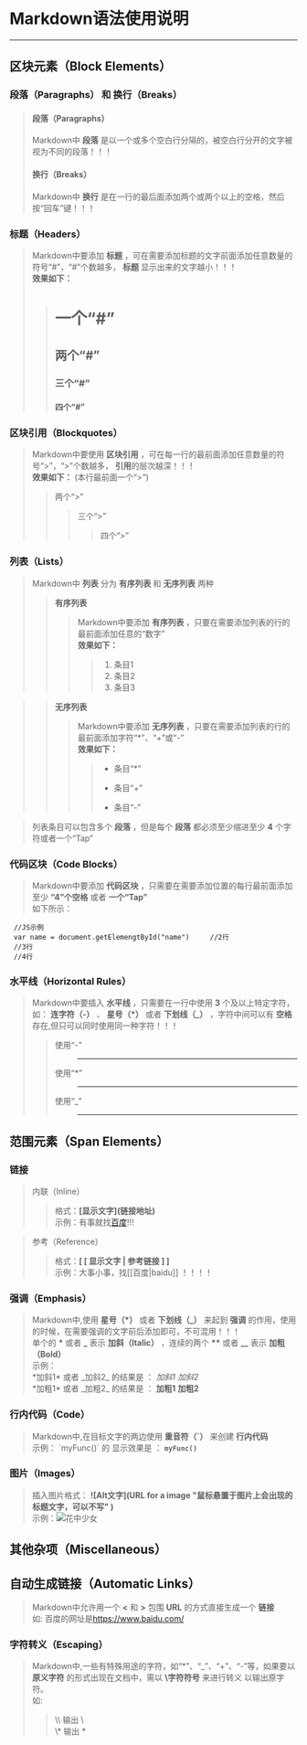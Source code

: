 # Markdown语法使用说明

***

## 区块元素（Block Elements）  
### 段落（Paragraphs） 和 换行（Breaks）  
> #### 段落（Paragraphs）   
> Markdown中 **段落** 是以一个或多个空白行分隔的，被空白行分开的文字被视为不同的段落！！！   
> #### 换行（Breaks）
> Markdown中 **换行** 是在一行的最后面添加两个或两个以上的空格，然后按“回车”键！！！   

### 标题（Headers）   
> Markdown中要添加 **标题** ，可在需要添加标题的文字前面添加任意数量的符号“#”，“#”个数越多， **标题** 显示出来的文字越小！！！   
> **效果如下：**  
>> # 一个“#”  
>> ## 两个“#”    
>> ### 三个“#”    
>> #### 四个“#”  

### 区块引用（Blockquotes）     
> Markdown中要使用 **区块引用** ，可在每一行的最前面添加任意数量的符号“>”，“>”个数越多， **引用**的层次越深！！！    
> **效果如下：** (本行最前面一个“>”)      
>> 两个“>”
>>> 三个“>”  
>>>> 四个“>”   

### 列表（Lists）   
> Markdown中 **列表** 分为 **有序列表** 和 **无序列表** 两种   
>> **有序列表**  
>>> Markdown中要添加 **有序列表** ，只要在需要添加列表的行的最前面添加任意的“数字”    
>>> **效果如下：**   
>>>> 1. 条目1   
>>>> 2. 条目2   
>>>> 3. 条目3
   
>> **无序列表**   
>>> Markdown中要添加 **无序列表** ，只要在需要添加列表的行的最前面添加字符“*”、“+”或“-”   
>>> **效果如下：**   
>>>> * 条目“*”   
>>>> + 条目“+”   
>>>> - 条目“-”    

> 列表条目可以包含多个 **段落** ，但是每个 **段落** 都必须至少缩进至少 **4** 个字符或者一个“Tap”    
 
### 代码区块（Code Blocks）    
> Markdown中要添加 **代码区块** ，只需要在需要添加位置的每行最前面添加至少 **“4”个空格** 或者 **一个“Tap”**     
> 如下所示：   

     //JS示例   
     var name = document.getElemengtById("name")     //2行     
     //3行    
     //4行

### 水平线（Horizontal Rules）    
> Markdown中要插入 **水平线** ，只需要在一行中使用 **3** 个及以上特定字符，如： **连字符（-）** 、 **星号（*）** 或者 **下划线（_）** ，字符中间可以有 **空格** 存在,但只可以同时使用同一种字符！！！     
>> 使用“-”  
>>> - -    --     
>> 使用“*”   
>>>  *     **     
>> 使用“_”     
>>>   __     _    

## 范围元素（Span Elements）    
### 链接  
> 内联（Inline）   
>> 格式：**\[显示文字\]\(链接地址\)**  
>> 示例：有事就找[百度](https://www.baidu.com)!!!    

> 参考（Reference）   
>> 格式：**\[ \[ 显示文字 \| 参考链接 \] \]**       
>> 示例：大事小事，找\[\[百度\|baidu\]\] ！！！！    

### 强调（Emphasis）   
> Markdown中,使用 **星号（\*）** 或者 **下划线（\_）** 来起到 **强调** 的作用，使用的时候，在需要强调的文字前后添加即可，不可混用！！！    
> 单个的 **\*** 或者 **\_** 表示 **加斜（Italic）** ，连续的两个 **\*\*** 或者  **\_\_** 表示 **加粗（Bold）**     
> 示例：   
> \*加斜1\* 或者 \_加斜2\_ 的结果是 ： *加斜1* _加斜2_     
> \*加粗1\* 或者 \_加粗2\_ 的结果是 ： **加粗1** __加粗2__   

### 行内代码（Code）   
> Markdown中,在目标文字的两边使用 **重音符（\`）** 来创建 **行内代码**   
> 示例： \`myFunc()\` 的 显示效果是 ： **`myFunc()`**    

### 图片（Images）   
> 插入图片格式： **\!\[Alt文字\]\(URL for a image \"鼠标悬置于图片上会出现的标题文字，可以不写\" \)**   
> 示例：![花中少女](https://user-images.githubusercontent.com/46282223/72399037-e9234b00-377f-11ea-9906-cfb6a7ed16af.jpg "向日葵花海中的少女")     

## 其他杂项（Miscellaneous）    
## 自动生成链接（Automatic Links）  
> Markdown中允许用一个 **\<** 和 **\>** 包围 **URL** 的方式直接生成一个 **链接**  
> 如: 百度的网址是<https://www.baidu.com/>      

### 字符转义（Escaping）    
> Markdown中,一些有特殊用途的字符，如“*”、“_”、“+”、“-”等，如果要以 **原义字符** 的形式出现在文档中，需以 **\字符符号** 来进行转义 以输出原字符。  
> 如:   
>> \\\\ 输出 \\      
>> \\\* 输出 \*        



   
  
